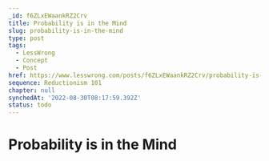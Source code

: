```yaml
---
_id: f6ZLxEWaankRZ2Crv
title: Probability is in the Mind
slug: probability-is-in-the-mind
type: post
tags:
  - LessWrong
  - Concept
  - Post
href: https://www.lesswrong.com/posts/f6ZLxEWaankRZ2Crv/probability-is-in-the-mind
sequence: Reductionism 101
chapter: null
synchedAt: '2022-08-30T08:17:59.392Z'
status: todo
---
```


# Probability is in the Mind
